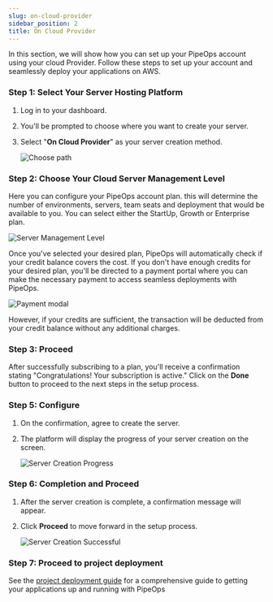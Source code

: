 ```yaml
---
slug: on-cloud-provider
sidebar_position: 2
title: On Cloud Provider
---
```


In this section, we will show how you can set up your PipeOps account using your cloud Provider. Follow these steps to set up your account and seamlessly deploy your applications on AWS.

### Step 1: Select Your Server Hosting Platform

1. Log in to your dashboard.
2. You'll be prompted to choose where you want to create your server.
3. Select "**On Cloud Provider**" as your server creation method.

   ![Choose path](https://pub-30c11acc143348fcae20835653c5514d.r2.dev//20/25/Deploy_On_Cloud_d5e1edc1a2.png)

### Step 2: Choose Your Cloud Server Management Level

Here you can configure your PipeOps account plan. this will determine the number of environments, servers, team seats and deployment that would be available to you. You can select either the StartUp, Growth or Enterprise plan.

![Server Management Level](https://pub-30c11acc143348fcae20835653c5514d.r2.dev//20/25/Choose_Tier_37f13610a8.png)


Once you've selected your desired plan, PipeOps will automatically check if your credit balance covers the cost. If you don't have enough credits for your desired plan, you'll be directed to a payment portal where you can make the necessary payment to access seamless deployments with PipeOps.

![Payment modal](https://pub-30c11acc143348fcae20835653c5514d.r2.dev//20/25/Payment_Confirmation_7fff228669.png)

 However, if your credits are sufficient, the transaction will be deducted from your credit balance without any additional charges. 


### Step 3: Proceed

After successfully subscribing to a plan, you'll receive a confirmation stating "Congratulations! Your subscription is active." Click on the **Done** button to proceed to the next steps in the setup process.

### Step 5: Configure 

1. On the confirmation, agree to create the server.
2. The platform will display the progress of your server creation on the screen.

   ![Server Creation Progress](https://pub-30c11acc143348fcae20835653c5514d.r2.dev//20/26/creation_In_Progress_3fab10c0e8.png)

### Step 6: Completion and Proceed

1. After the server creation is complete, a confirmation message will appear.
2. Click **Proceed** to move forward in the setup process.

    ![Server Creation Successful](https://pub-30c11acc143348fcae20835653c5514d.r2.dev//20/26/server_Created_dd33edd741.png)

### Step 7: Proceed to project deployment

See the [project deployment guide](/docs/user-guides/project/project-deployment.md) for a comprehensive guide to getting your applications up and running with PipeOps